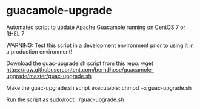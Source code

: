 # guacamole-upgrade
Automated script to update Apache Guacamole running on CentOS 7 or RHEL 7

WARNING: Test this script in a development environment prior to using it in a production environment!

Download the guac-upgrade.sh script from this repo:
wget https://raw.githubusercontent.com/berndhose/guacamole-upgrade/master/guac-upgrade.sh

Make the guac-upgrade.sh script executable:
chmod +x guac-upgrade.sh

Run the script as sudo/root:
./guac-upgrade.sh
